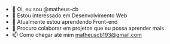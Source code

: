 - 👋 Oi, eu sou @matheus-cb
- 👀 Estou interessado em Desenvolvimento Web
- 🌱 Atualmente estou aprendendo Front-end
- 💞️ Procuro colaborar em projetos que eu possa aprender mais
- 📫 Como chegar até mim matheuscb193@gmail.com



<!---
matheus-cb/matheus-cb is a ✨ special ✨ repository because its `README.md` (this file) appears on your GitHub profile.
You can click the Preview link to take a look at your changes.
--->
